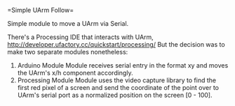 =Simple UArm Follow=

Simple module to move a UArm via Serial.

There's a Processing IDE that interacts with UArm, http://developer.ufactory.cc/quickstart/processing/
But the decision was to make two separate modules nonetheless:
1. Arduino Module
  Module receives serial entry in the format <x>x<y>y and moves the UArm's x/h component accordingly.
2. Processing Module
  Module uses the video capture library to find the first red pixel of a screen and send the coordinate of the point over to UArm's serial port as a normalized position on the screen [0 - 100].


